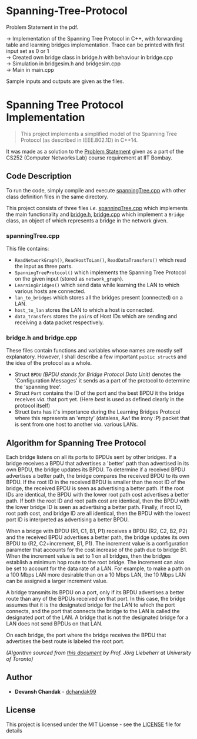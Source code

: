 # Spanning-Tree-Protocol

Problem Statement in the pdf.

-> Implementation of the Spanning Tree Protocol in C++, with forwarding table and learning bridges implementation. Trace can be printed with first input set as 0 or 1  
-> Created own bridge class in bridge.h with behaviour in bridge.cpp  
-> Simulation in bridgesim.h and bridgesim.cpp  
-> Main in main.cpp  

Sample inputs and outputs are given as the files.

# Spanning Tree Protocol Implementation

> This project implements a simplified model of the Spanning Tree Protocol (as described in IEEE.802.1D) in C++14.

It was made as a solution to the [Problem Statement](problem_statement.pdf) given as a part of the CS252 (Computer Networks Lab) course requirement at IIT Bombay.

## Code Description

To run the code, simply compile and execute [spanningTree.cpp](src/spanningTree.cpp) with other class definition files in the same directory.

This project consists of three files _i.e._ [spanningTree.cpp](src/spanningTree.cpp) which implements the main functionality and [bridge.h](src/bridge.h), [bridge.cpp](src/bridge.cpp) which implement a `Bridge` class, an object of which represents a bridge in the network given.

### spanningTree.cpp

This file contains:

* `ReadNetworkGraph()`, `ReadHostToLan()`, `ReadDataTransfers()` which read the input as three parts.
* `SpanningTreeProtocol()` which implements the Spanning Tree Protocol on the given input (stored as `network_graph`).
* `LearningBridges()` which send data while learning the LAN to which various hosts are connected.
* `lan_to_bridges` which stores all the bridges present (connected) on a LAN.
* `host_to_lan` stores the LAN to which a host is connected.
* `data_transfers` stores the `pair`s of Host IDs which are sending and receiving a data packet respectively.

### bridge.h and bridge.cpp

These files contain functions and variables whose names are mostly self explanatory. However, I shall describe a few important `public struct`s and the idea of the protocol as a whole.

* Struct `BPDU` _(BPDU stands for Bridge Protocol Data Unit)_ denotes the 'Configuration Messages' it sends as a part of the protocol to determine the 'spanning tree'.
* Struct `Port` contains the ID of the port and the best BPDU it the bridge receives _via._ that port yet. (Here *best* is used as defined clearly in the protocol itself)
* Struct `Data` has it's importance during the Learning Bridges Protocol where this represents an 'empty' (dataless, Aw! the irony :P) packet that is sent from one host to another _via_. various LANs.

## Algorithm for Spanning Tree Protocol

Each bridge listens on all its ports to BPDUs sent by other bridges. If a bridge receives a BPDU that advertises a 'better' path than advertised in its own BPDU, the bridge updates its BPDU. To determine if a received BPDU advertises a better path, the bridge compares the received BPDU to its own BPDU. If the root ID in the received BPDU is smaller than the root ID of the bridge, the received BPDU is seen as advertising a better path. If the root IDs are identical, the BPDU with the lower root path cost advertises a better path. If both the root ID and root path cost are identical, then the BPDU with the lower bridge ID is seen as advertising a better path. Finally, if root ID, root path cost, and bridge ID are all identical, then the BPDU with the lowest port ID is interpreted as advertising a better BPDU.

When a bridge with BPDU (R1, C1, B1, P1) receives a BPDU (R2, C2, B2, P2) and the received BPDU advertises a better path, the bridge updates its own BPDU to (R2, C2+increment, B1, P1). The increment value is a configuration parameter that accounts for the cost increase of the path due to bridge B1. When the increment value is set to 1 on all bridges, then the bridges establish a minimum hop route to the root bridge. The increment can also be set to account for the data rate of a LAN. For example, to make a path on a 100 Mbps LAN more desirable than on a 10 Mbps LAN, the 10 Mbps LAN can be assigned a larger increment value.

A bridge transmits its BPDU on a port, only if its BPDU advertises a better route than any of the BPDUs received on that port. In this case, the bridge assumes that it is the designated bridge for the LAN to which the port connects, and the port that connects the bridge to the LAN is called the designated port of the LAN. A bridge that is not the designated bridge for a LAN does not send BPDUs on that LAN.

On each bridge, the port where the bridge receives the BPDU that advertises the best route is labeled the root port.

_(Algorithm sourced from [this document](http://www.comm.utoronto.ca/~jorg/teaching/ece461/handouts/spt.pdf) by Prof. Jörg Liebeherr at University of Toronto)_

## Author

* **Devansh Chandak** - [dchandak99](https://github.com/dchandak99)

## License

This project is licensed under the MIT License - see the [LICENSE](LICENSE) file for details


